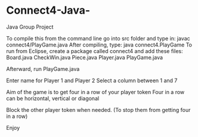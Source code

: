 # Connect4-Java-
Java Group Project

To compile this from the command line go into src folder and type in: javac connect4/PlayGame.java
After compiling, type: java connect4.PlayGame
To run from Eclipse, create a package called connect4 and add these files:
  Board.java
  CheckWin.java
  Piece.java
  Player.java
  PlayGame.java
  
Afterward, run PlayGame.java

Enter name for Player 1 and Player 2
Select a column between 1 and 7

Aim of the game is to get four in a row of your player token
Four in a row can be horizontal, vertical or diagonal

Block the other player token when needed. (To stop them from getting four in a row)

Enjoy
